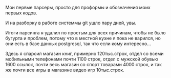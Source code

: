 Мои первые парсеры, просто для проформы и обозначения моих первых кодов.

И на разборку в работе системмы git ушло пару дней, увы.

Итоги парсинга я удалил по простым для всех причинам, чтобы не было бугурта и проблем, потому что в местной кухне я пока не варился, но они есть в базе данных postgresql, так что если кому интересно...

Здесь я спарсил магазин книг, примерно 120тыс.строк, отдел со всеми мобильными телефонами почти 1100 строк, отдел с мужской обувью 1600 ссылок, почти весь магазин со спорт товарами 4000 строк, и так же почти все игры в магазине видео игр 10тыс.строк.
